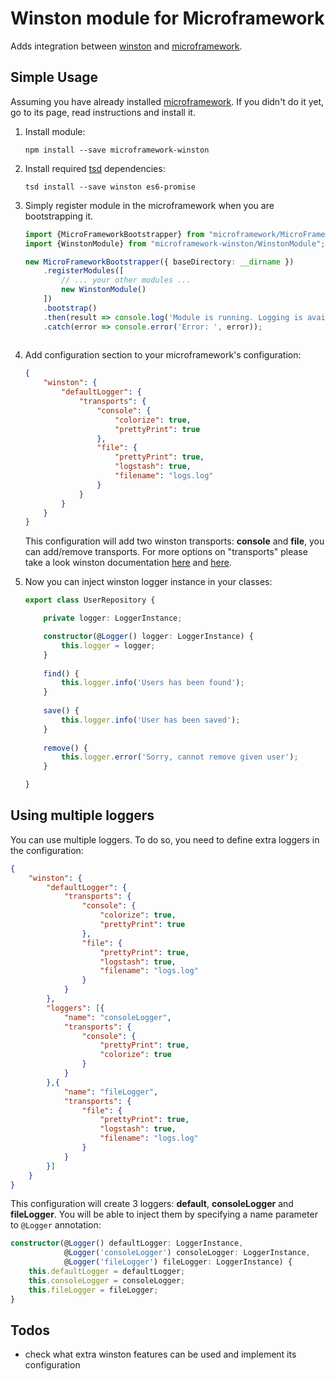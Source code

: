 # Winston module for Microframework

Adds integration between [winston][1] and [microframework][2].

## Simple Usage

Assuming you have already installed [microframework][2]. If you didn't do it yet, go to its page, read instructions
 and install it.

1. Install module:

    `npm install --save microframework-winston`

2. Install required [tsd](http://definitelytyped.org/tsd/) dependencies:

    `tsd install --save winston es6-promise`

3. Simply register module in the microframework when you are bootstrapping it.
    
    ```typescript
    import {MicroFrameworkBootstrapper} from "microframework/MicroFrameworkBootstrapper";
    import {WinstonModule} from "microframework-winston/WinstonModule";
    
    new MicroFrameworkBootstrapper({ baseDirectory: __dirname })
        .registerModules([
            // ... your other modules ...
            new WinstonModule()
        ])
        .bootstrap()
        .then(result => console.log('Module is running. Logging is available now.'))
        .catch(error => console.error('Error: ', error));
            
    ```
    
4. Add configuration section to your microframework's configuration:

    ```json
    {
        "winston": {
            "defaultLogger": {
                "transports": {
                    "console": {
                        "colorize": true,
                        "prettyPrint": true
                    },
                    "file": {
                        "prettyPrint": true,
                        "logstash": true,
                        "filename": "logs.log"
                    }
                }
            }
        }
    }
    ```
    
    This configuration will add two winston transports: **console** and **file**, you can add/remove transports.
    For more options on "transports" please take a look winston documentation
    [here](https://github.com/winstonjs/winston#working-with-multiple-loggers-in-winston) and 
    [here](https://github.com/winstonjs/winston/blob/master/docs/transports.md).

5. Now you can inject winston logger instance in your classes:

    ```typescript
    export class UserRepository {
    
        private logger: LoggerInstance;
    
        constructor(@Logger() logger: LoggerInstance) {
            this.logger = logger;
        }
        
        find() {
            this.logger.info('Users has been found');
        }
        
        save() {
            this.logger.info('User has been saved');
        }
        
        remove() {
            this.logger.error('Sorry, cannot remove given user');
        }
    
    }
    
    ```

## Using multiple loggers

You can use multiple loggers. To do so, you need to define extra loggers in the configuration:

```json
{
    "winston": {
        "defaultLogger": {
            "transports": {
                "console": {
                    "colorize": true,
                    "prettyPrint": true
                },
                "file": {
                    "prettyPrint": true,
                    "logstash": true,
                    "filename": "logs.log"
                }
            }
        },
        "loggers": [{
            "name": "consoleLogger",
            "transports": {
                "console": {
                    "prettyPrint": true,
                    "colorize": true
                }
            }
        },{
            "name": "fileLogger",
            "transports": {
                "file": {
                    "prettyPrint": true,
                    "logstash": true,
                    "filename": "logs.log"
                }
            }
        }]
    }
}

```

This configuration will create 3 loggers: **default**, **consoleLogger** and **fileLogger**. 
You will be able to inject them by specifying a name parameter to `@Logger` annotation:

```typescript
constructor(@Logger() defaultLogger: LoggerInstance,
            @Logger('consoleLogger') consoleLogger: LoggerInstance,
            @Logger('fileLogger') fileLogger: LoggerInstance) {
    this.defaultLogger = defaultLogger;
    this.consoleLogger = consoleLogger;
    this.fileLogger = fileLogger;
}
```

## Todos

* check what extra winston features can be used and implement its configuration

[1]: https://github.com/winstonjs/winston
[2]: https://github.com/PLEEROCK/microframework